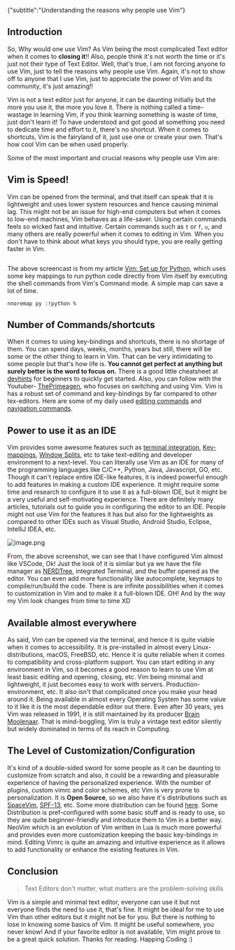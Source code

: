 {"subtitle":"Understanding the reasons why people use Vim"}

<h2>Introduction</h2>
<p>So, Why would one use Vim? As Vim being the most complicated Text editor when it comes to <strong>closing it</strong>!! Also, people think it's not worth the time or it's just not their type of Text Editor. Well, that's true, I am not forcing anyone to use Vim, just to tell the reasons why people use Vim. Again, it's not to show off to anyone that I use Vim, just to appreciate the power of Vim and its community, it's just amazing!!</p>
<p>Vim is not a text editor just for anyone, it can be daunting initially but the more you use it, the more you love it. There is nothing called a time-wastage in learning Vim, if you think learning something is waste of time, just don't learn it! To have understood and got good at something you need to dedicate time and effort to it, there's no shortcut. When it comes to shortcuts, Vim is the fairyland of it, just use one or create your own. That's how cool Vim can be when used properly.</p>
<p>Some of the most important and crucial reasons why people use Vim are:</p>
<h2>Vim is Speed!</h2>
<p>Vim can be opened from the terminal, and that itself can speak that it is lightweight and uses lower system resources and hence causing minimal lag. This might not be an issue for high-end computers but when it comes to low-end machines, Vim behaves as a life-saver. Using certain commands feels so wicked fast and intuitive. Certain commands such as <code>t</code> or <code>f</code>, <code>u</code>, and many others are really powerful when it comes to editing in Vim. When you don't have to think about what keys you should type, you are really getting faster in Vim.</p>
<p><img src="https://s6.gifyu.com/images/screenrecording.gif" alt=""></p>
<p>The above screencast is from my article <a href="https://mr-destructive.github.io/techstructive-blog/python/vim/2021/06/06/Vim-for-Python.html">Vim: Set up for Python</a>, which uses some key mappings to run python code directly from Vim itself by executing the shell commands from Vim's Command mode. A simple map can save a lot of time.</p>
<pre><code>nnoremap py :!python %
</code></pre>
<h2>Number of Commands/shortcuts</h2>
<p>When it comes to using key-bindings and shortcuts, there is no shortage of them. You can spend days, weeks, months, years but still, there will be some or the other thing to learn in Vim. That can be very intimidating to some people but that's how life is. <strong>You cannot get perfect at anything but surely better is the word to focus on.</strong> There is a good little cheatsheet at <a href="https://devhints.io/vim">devhints</a> for beginners to quickly get started. Also, you can follow with the Youtuber- <a href="https://www.youtube.com/channel/UC8ENHE5xdFSwx71u3fDH5Xw">ThePrimeagen</a>, who focuses on switching and using Vim. Vim is has a robust set of command and key-bindings by far compared to other tex-editors. Here are some of my daily used <a href="https://mr-destructive.github.io/techstructive-blog/vim/2021/07/18/Vim-Enhancing-Editing-speed.html">editing commands</a> and <a href="https://mr-destructive.github.io/techstructive-blog/vim/2021/06/26/Vim-Enhancing-Movement-speed.html">navigation commands</a>.</p>
<h2>Power to use it as an IDE</h2>
<p>Vim provides some awesome features such as <a href="https://mr-destructive.github.io/techstructive-blog/vim/2021/06/29/Vim-Terminal.html">terminal integration</a>, <a href="https://mr-destructive.github.io/techstructive-blog/vim/2021/06/14/Vim-Keymapping.html">Key-mappings</a>, <a href="https://mr-destructive.github.io/techstructive-blog/vim/2021/08/06/Vim-Window-Splits.html">Window Splits</a>, etc to take text-editing and developer environment to a next-level. You can literally use Vim as an IDE for many of the programming languages like C/C++, Python, Java, Javascript, GO, etc. Though it can't replace entire IDE-like features, it is indeed powerful enough to add features in making a custom IDE experience. It might require some time and research to configure it to use it as a full-blown IDE, but it might be a very useful and self-motivating experience. There are definitely many articles, tutorials out to guide you in configuring the editor to an IDE. People might not use Vim for the features it has but also for the lightweights as compared to other IDEs such as Visual Studio, Android Studio, Eclipse, IntelliJ IDEA, etc.</p>
<p><img src="https://cdn.hashnode.com/res/hashnode/image/upload/v1630827706766/cdN6GdnhH.png" alt="image.png"></p>
<p>From, the above screenshot, we can see that I have configured Vim almost like VSCode, Ok! Just the look of it is similar but ya we have the file manager as <a href="https://mr-destructive.github.io/techstructive-blog/vim/2021/08/31/Vim-NERDTree.html">NERDTree</a>, integrated Terminal, and the buffer opened as the editor. You can even add more functionality like autocomplete, keymaps to compile/run/build the code. There is are infinite possibilities when it comes to customization in Vim and to make it a full-blown IDE. OH! And by the way my Vim look changes from time to time XD</p>
<h2>Available almost everywhere</h2>
<p>As said, Vim can be opened via the terminal, and hence it is quite viable when it comes to accessibility. It is pre-installed in almost every Linux-distributions, macOS, FreeBSD, etc. Hence it is quite reliable when it comes to compatibility and cross-platform support. You can start editing in any environment in Vim, so it becomes a good reason to learn to use Vim at least basic editing and opening, closing, etc. Vim being minimal and lightweight, it just becomes easy to work with servers. Production-environment, etc. It also isn't that complicated once you make your head around it. Being available in almost every Operating System has some value to it like it is the most dependable editor out there. Even after 30 years, yes Vim was released in 1991, it is still maintained by its producer <a href="https://en.wikipedia.org/wiki/Bram_Moolenaar">Brain Moolenaar</a>. That is mind-boggling, Vim is truly a vintage text editor silently but widely dominated in terms of its reach in Computing.</p>
<h2>The Level of Customization/Configuration</h2>
<p>It's kind of a double-sided sword for some people as it can be daunting to customize from scratch and also, it could be a rewarding and pleasurable experience of having the personalized experience.  With the number of plugins, custom vimrc and color schemes, etc Vim is very prone to personalization. It is <strong>Open Source</strong>, so we also have it's distributions such as <a href="https://github.com/SpaceVim/SpaceVim">SpaceVim</a>, <a href="https://github.com/spf13/spf13-vim">SPF-13</a>, etc. Some more distribution can be found <a href="https://dev.to/ajeebkp23/some-popular-vim-distributions-a68">here</a>. Some Distribution is pref-configured with some basic stuff and is ready to use, so they are quite beginner-friendly and introduce them to Vim in a better way. NeoVim which is an evolution of Vim written in Lua is much more powerful and provides even more customization keeping the basic key-bindings in mind. Editing Vimrc is quite an amazing and intuitive experience as it allows to add functionality or enhance the existing features in Vim.</p>
<h2>Conclusion</h2>
<blockquote>
<p>Text Editors don't matter, what matters are the problem-solving skills</p>
</blockquote>
<p>Vim is a simple and minimal text editor, everyone can use it but not everyone finds the need to use it, that's fine. It might be ideal for me to use Vim than other editors but it might not be for you. But there is nothing to lose in knowing some basics of Vim. It might be useful somewhere, you never know! And if your favorite editor is not available, Vim might prove to be a great quick solution. Thanks for reading. Happing Coding :)</p>
